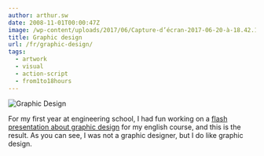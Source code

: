 ```yaml
---
author: arthur.sw
date: 2008-11-01T00:00:47Z
image: /wp-content/uploads/2017/06/Capture-d’écran-2017-06-20-à-18.42.18-thumb.png
title: Graphic design
url: /fr/graphic-design/
tags:
  - artwork
  - visual
  - action-script
  - from1to18hours
---
```


![Graphic Design](/wp-content/uploads/2017/06/Capture-d’écran-2017-06-20-à-18.42.18.png)

For my first year at engineering school, I had fun working on a [flash presentation about graphic design](/old/GraphicDesign.html) for my english course, and this is the result. As you can see, I was not a graphic designer, but I do like graphic design.